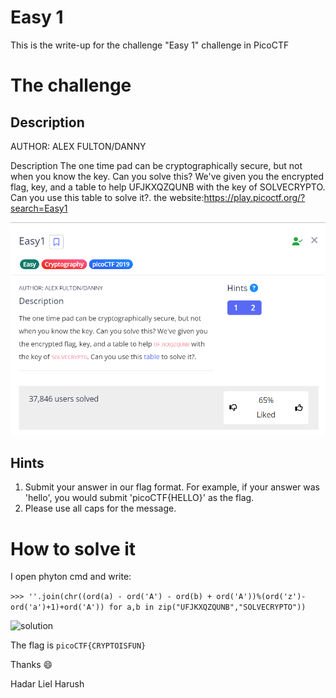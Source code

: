 # Easy 1 #

This is the write-up for the challenge "Easy 1" challenge in PicoCTF

# The challenge

## Description
AUTHOR: ALEX FULTON/DANNY

Description
The one time pad can be cryptographically secure, but not when you know the key.
Can you solve this? We've given you the encrypted flag, key, and a table to help
UFJKXQZQUNB with the key of SOLVECRYPTO. Can you use this table to solve it?.
the website:https://play.picoctf.org/?search=Easy1


![description](imgs/description.png)

## Hints
1. Submit your answer in our flag format. For example, if your answer was 'hello', 
you would submit 'picoCTF{HELLO}' as the flag.
2. Please use all caps for the message.


# How to solve it

I open phyton cmd and write:

```>>> ''.join(chr((ord(a) - ord('A') - ord(b) + ord('A'))%(ord('z')-ord('a')+1)+ord('A')) for a,b in zip("UFJKXQZQUNB","SOLVECRYPTO"))```


![solution](imgs/solution.png)

The flag is `picoCTF{CRYPTOISFUN}`

Thanks 😄

Hadar Liel Harush